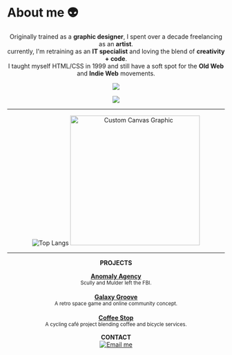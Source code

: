 # About me 👽
<p align="center">
Originally trained as a <b>graphic designer</b>, I spent over a decade freelancing as an <b>artist</b>.<br>
currently, I'm retraining as an <b>IT specialist</b> and loving the blend of <b>creativity + code</b>.<br>
I taught myself HTML/CSS in 1999 and still have a soft spot for the <b>Old Web</b> and <b>Indie Web</b> movements.
</p>

<p align="center">
    <p align="center">
        <a href="https://skillicons.dev">
    <img src="https://skillicons.dev/icons?i=html,css,js,ts,react,astro,angular" />
        </a>
      </p>
<p align="center">
    <a href="https://skillicons.dev">
    <img src="https://skillicons.dev/icons?i=nodejs,git,github,gitlab,npm,vscode" />
    </a>
</p>
</p>

<hr>

<p align="center">
  <img src="https://github-readme-stats.vercel.app/api/top-langs/?username=mdohr07&langs_count=10&theme=radical" alt="Top Langs">
  <img src="https://mdohr.space/img/assets/mblip-full.png" alt="Custom Canvas Graphic" width="300">
</p>

<hr>

<p align="center"><b>PROJECTS</b></p>

<p align="center">
  <a href="https://github.com/mdohr07/anomalyagency"><b>Anomaly Agency</b></a><br>
  <sub>Scully and Mulder left the FBI.</sub><br><br>
  <a href="https://github.com/mdohr07/galaxygroove"><b>Galaxy Groove</b></a><br>
  <sub>A retro space game and online community concept.</sub><br><br>
  <a href="https://github.com/mdohr07/coffeestop"><b>Coffee Stop</b></a><br>
  <sub>A cycling café project blending coffee and bicycle services.</sub>
</p>

<p align="center"><b>CONTACT</b><br>
  <a href="mailto:mdohr07@gmail.com">
    <img src="https://img.shields.io/badge/ask_me-anything-blueviolet.svg" alt="Email me">
  </a>
</p>
